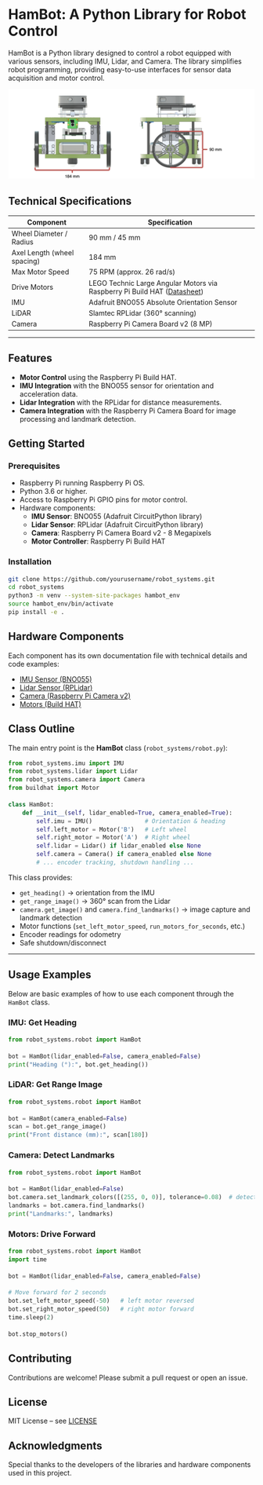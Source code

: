 # HamBot: A Python Library for Robot Control

HamBot is a Python library designed to control a robot equipped with various sensors, including IMU, Lidar, and Camera. The library simplifies robot programming, providing easy-to-use interfaces for sensor data acquisition and motor control.

![Pi Camera](docs/figures/hambot_dims.png)
## Technical Specifications

| Component                  | Specification                                                                                                                                                                                                            |
|-----------------------------|--------------------------------------------------------------------------------------------------------------------------------------------------------------------------------------------------------------------------|
| Wheel Diameter / Radius     | 90 mm / 45 mm                                                                                                                                                                                                            |
| Axel Length (wheel spacing) | 184 mm                                                                                                                                                                                                                   |
| Max Motor Speed             | 75 RPM (approx. 26 rad/s)                                                            <br/>                                                                                                                               |
| Drive Motors                | LEGO Technic Large Angular Motors via Raspberry Pi Build HAT ([Datasheet](https://le-www-live-s.legocdn.com/sc/media/files/support/spike-prime/techspecs_techniclargeangularmotor-1b79e2f4fbb292aaf40c97fec0c31fff.pdf)) |
| IMU                         | Adafruit BNO055 Absolute Orientation Sensor                                                                                                                                                                              |
| LiDAR                       | Slamtec RPLidar (360° scanning)                                                                                                                                                                                          |
| Camera                      | Raspberry Pi Camera Board v2 (8 MP)                                                                                                                                                                                      |

---
## Features
- **Motor Control** using the Raspberry Pi Build HAT.
- **IMU Integration** with the BNO055 sensor for orientation and acceleration data.
- **Lidar Integration** with the RPLidar for distance measurements.
- **Camera Integration** with the Raspberry Pi Camera Board for image processing and landmark detection.

## Getting Started

### Prerequisites
- Raspberry Pi running Raspberry Pi OS.
- Python 3.6 or higher.
- Access to Raspberry Pi GPIO pins for motor control.
- Hardware components:
  - **IMU Sensor**: BNO055 (Adafruit CircuitPython library)
  - **Lidar Sensor**: RPLidar (Adafruit CircuitPython library)
  - **Camera**: Raspberry Pi Camera Board v2 - 8 Megapixels
  - **Motor Controller**: Raspberry Pi Build HAT

### Installation

```bash
git clone https://github.com/yourusername/robot_systems.git
cd robot_systems
python3 -m venv --system-site-packages hambot_env
source hambot_env/bin/activate
pip install -e .
````

## Hardware Components

Each component has its own documentation file with technical details and code examples:

* [IMU Sensor (BNO055)](docs/IMU.md)
* [Lidar Sensor (RPLidar)](docs/lidar.md)
* [Camera (Raspberry Pi Camera v2)](docs/camera.md)
* [Motors (Build HAT)](docs/motors.md)

## Class Outline

The main entry point is the **HamBot** class (`robot_systems/robot.py`):

```python
from robot_systems.imu import IMU
from robot_systems.lidar import Lidar
from robot_systems.camera import Camera
from buildhat import Motor

class HamBot:
    def __init__(self, lidar_enabled=True, camera_enabled=True):
        self.imu = IMU()               # Orientation & heading
        self.left_motor = Motor('B')   # Left wheel
        self.right_motor = Motor('A')  # Right wheel
        self.lidar = Lidar() if lidar_enabled else None
        self.camera = Camera() if camera_enabled else None
        # ... encoder tracking, shutdown handling ...
```

This class provides:

* `get_heading()` → orientation from the IMU
* `get_range_image()` → 360° scan from the Lidar
* `camera.get_image()` and `camera.find_landmarks()` → image capture and landmark detection
* Motor functions (`set_left_motor_speed`, `run_motors_for_seconds`, etc.)
* Encoder readings for odometry
* Safe shutdown/disconnect
---
## Usage Examples

Below are basic examples of how to use each component through the `HamBot` class.

### IMU: Get Heading
```python
from robot_systems.robot import HamBot

bot = HamBot(lidar_enabled=False, camera_enabled=False)
print("Heading (°):", bot.get_heading())
````

### LiDAR: Get Range Image

```python
from robot_systems.robot import HamBot

bot = HamBot(camera_enabled=False)
scan = bot.get_range_image()
print("Front distance (mm):", scan[180])
```

### Camera: Detect Landmarks

```python
from robot_systems.robot import HamBot

bot = HamBot(lidar_enabled=False)
bot.camera.set_landmark_colors([(255, 0, 0)], tolerance=0.08)  # detect red
landmarks = bot.camera.find_landmarks()
print("Landmarks:", landmarks)
```

### Motors: Drive Forward

```python
from robot_systems.robot import HamBot
import time

bot = HamBot(lidar_enabled=False, camera_enabled=False)

# Move forward for 2 seconds
bot.set_left_motor_speed(-50)   # left motor reversed
bot.set_right_motor_speed(50)   # right motor forward
time.sleep(2)

bot.stop_motors()
```


## Contributing

Contributions are welcome! Please submit a pull request or open an issue.

## License

MIT License – see [LICENSE](LICENSE)

## Acknowledgments

Special thanks to the developers of the libraries and hardware components used in this project.

